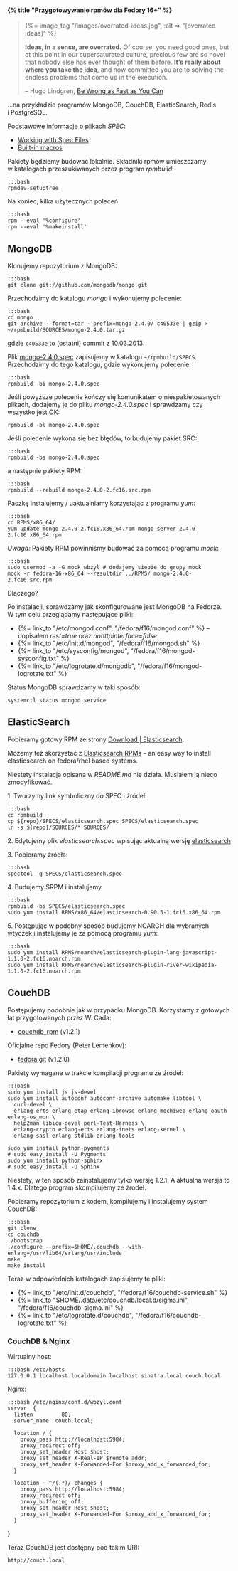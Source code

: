 #### {% title "Przygotowywanie rpmów dla Fedory 16+" %}

<blockquote>
  {%= image_tag "/images/overrated-ideas.jpg", :alt => "[overrated ideas]" %}
  <p><b>Ideas, in a sense, are overrated.</b>
  Of course, you need good ones, but
  at this point in our supersaturated culture, precious few are so novel
  that nobody else has ever thought of them before.
  <b>It’s really about where you take the idea</b>, and how committed you are
  to solving the endless problems that come up in the execution.</p>
  <p class="author">– Hugo Lindgren,
  <a href="http://www.nytimes.com/2013/01/06/magazine/be-wrong-as-fast-as-you-can.html">Be Wrong as Fast as You Can</a></p>
</blockquote>

…na przykładzie programów MongoDB, CouchDB, ElasticSearch, Redis i PostgreSQL.

Podstawowe informacje o plikach *SPEC*:

* [Working with Spec Files](http://docs.fedoraproject.org/en-US/Fedora_Draft_Documentation/0.1/html/RPM_Guide/ch-specfiles.html)
* [Built-in macros](http://docs.fedoraproject.org/en-US/Fedora_Draft_Documentation/0.1/html/RPM_Guide/ch09s07.html)

Pakiety będziemy budować lokalnie. Składniki rpmów umieszczamy
w katalogach przeszukiwanych przez program *rpmbuild*:

    :::bash
    rpmdev-setuptree

Na koniec, kilka użytecznych poleceń:

    :::bash
    rpm --eval '%configure'
    rpm --eval '%makeinstall'

<!--
Czasami warto wkleić podobną linijkę do pliku SPEC na końcu sekcji *%install*:

    :::bash
    rm -rf $RPM_BUILD_ROOT/usr/include/mongo
-->

## MongoDB

Klonujemy repozytorium z MongoDB:

    :::bash
    git clone git://github.com/mongodb/mongo.git

Przechodzimy do katalogu *mongo* i wykonujemy polecenie:

    :::bash
    cd mongo
    git archive --format=tar --prefix=mongo-2.4.0/ c40533e | gzip > ~/rpmbuild/SOURCES/mongo-2.4.0.tar.gz

gdzie `c40533e` to (ostatni) commit z 10.03.2013.

Plik [mongo-2.4.0.spec](https://raw.github.com/wbzyl/disasters/master/mongod/mongo-2.4.0.spec)
zapisujemy w katalogu `~/rpmbuild/SPECS`.
Przechodzimy do tego katalogu, gdzie wykonujemy polecenie:

    :::bash
    rpmbuild -bi mongo-2.4.0.spec

Jeśli powyższe polecenie kończy się komunikatem o niespakietowanych
plikach, dodajemy je do pliku *mongo-2.4.0.spec* i sprawdzamy
czy wszystko jest OK:

    rpmbuild -bl mongo-2.4.0.spec

Jeśli polecenie wykona się bez błędów, to budujemy pakiet SRC:

    :::bash
    rpmbuild -bs mongo-2.4.0.spec

a następnie pakiety RPM:

    :::bash
    rpmbuild --rebuild mongo-2.4.0-2.fc16.src.rpm

Paczkę instalujemy / uaktualniamy korzystając z programu *yum*:

    :::bash
    cd RPMS/x86_64/
    yum update mongo-2.4.0-2.fc16.x86_64.rpm mongo-server-2.4.0-2.fc16.x86_64.rpm

*Uwaga:* Pakiety RPM powinniśmy budować za pomocą programu *mock*:

    :::bash
    sudo usermod -a -G mock wbzyl # dodajemy siebie do grupy mock
    mock -r fedora-16-x86_64 --resultdir ../RPMS/ mongo-2.4.0-2.fc16.src.rpm

Dlaczego?

Po instalacji, sprawdzamy jak skonfigurowane jest MongoDB na Fedorze.
W tym celu przeglądamy następujące pliki:

* {%= link_to "/etc/mongod.conf", "/fedora/f16/mongod.conf" %} –
 dopisałem *rest=true* oraz *nohttpinterface=false*
* {%= link_to "/etc/init.d/mongod", "/fedora/f16/mongod.sh" %}
* {%= link_to "/etc/sysconfig/mongod", "/fedora/f16/mongod-sysconfig.txt" %}
* {%= link_to "/etc/logrotate.d/mongodb", "/fedora/f16/mongod-logrotate.txt" %}

Status MongoDB sprawdzamy w taki sposób:

    systemctl status mongod.service


## ElasticSearch

Pobieramy gotowy RPM ze strony [Download | Elasticsearch](http://www.elasticsearch.org/download/).

Możemy też skorzystać z [Elasticsearch RPMs](https://github.com/tavisto/elasticsearch-rpms) –
an easy way to install elasticsearch on fedora/rhel based systems.

Niestety instalacja opisana w *README.md* nie działa. Musiałem ją nieco zmodyfikować.

1\. Tworzymy link symboliczny do SPEC i źródeł:

    :::bash
    cd rpmbuild
    cp ${repo}/SPECS/elasticsearch.spec SPECS/elasticsearch.spec
    ln -s ${repo}/SOURCES/* SOURCES/

2\. Edytujemy plik *elasticsearch.spec* wpisując aktualną
wersję [elasticsearch]()

3\. Pobieramy źródła:

    :::bash
    spectool -g SPECS/elasticsearch.spec

4\. Budujemy SRPM i instalujemy

    :::bash
    rpmbuild -bs SPECS/elasticsearch.spec
    sudo yum install RPMS/x86_64/elasticsearch-0.90.5-1.fc16.x86_64.rpm

5\. Postępując w podobny sposób budujemy NOARCH dla wybranych
wtyczek i instalujemy je za pomocą programu *yum*:

    :::bash
    sudo yum install RPMS/noarch/elasticsearch-plugin-lang-javascript-1.1.0-2.fc16.noarch.rpm
    sudo yum install RPMS/noarch/elasticsearch-plugin-river-wikipedia-1.1.0-2.fc16.noarch.rpm



## CouchDB

Postępujemy podobnie jak w przypadku MongoDB. Korzystamy
z gotowych łat przygotowanych przez W. Cada:

* [couchdb-rpm](https://github.com/wendall911/couchdb-rpm) (v1.2.1)

Oficjalne repo Fedory (Peter Lemenkov):

* [fedora git](http://pkgs.fedoraproject.org/cgit/couchdb.git/) (v1.2.0)

Pakiety wymagane w trakcie kompilacji programu ze źródeł:

    :::bash
    sudo yum install js js-devel
    sudo yum install autoconf autoconf-archive automake libtool \
      curl-devel \
      erlang-erts erlang-etap erlang-ibrowse erlang-mochiweb erlang-oauth erlang-os_mon \
      help2man libicu-devel perl-Test-Harness \
      erlang-crypto erlang-erts erlang-inets erlang-kernel \
      erlang-sasl erlang-stdlib erlang-tools

    sudo yum install python-pygments
    # sudo easy_install -U Pygments
    sudo yum install python-sphinx
    # sudo easy_install -U Sphinx

Niestety, w ten sposób zainstalujemy tylko wersję 1.2.1. A aktualna
wersja to 1.4.x. Dlatego program skompilujemy ze źrodeł.

Pobieramy repozytorium z kodem, kompilujemy i instalujemy system CouchDB:

    :::bash
    git clone
    cd couchdb
    ./bootstrap
    ./configure --prefix=$HOME/.couchdb --with-erlang=/usr/lib64/erlang/usr/include
    make
    make install

Teraz w odpowiednich katalogach zapisujemy te pliki:

* {%= link_to "/etc/init.d/couchdb", "/fedora/f16/couchdb-service.sh" %}
* {%= link_to "$HOME/.data/etc/couchdb/local.d/sigma.ini", "/fedora/f16/couchdb-sigma.ini" %}
* {%= link_to "/etc/logrotate.d/couchdb", "/fedora/f16/couchdb-logrotate.txt" %}

### CouchDB & Nginx

Wirtualny host:

    :::bash /etc/hosts
    127.0.0.1 localhost.localdomain localhost sinatra.local couch.local

Nginx:

    :::bash /etc/nginx/conf.d/wbzyl.conf
    server  {
      listen         80;
      server_name  couch.local;

      location / {
        proxy_pass http://localhost:5984;
        proxy_redirect off;
        proxy_set_header Host $host;
        proxy_set_header X-Real-IP $remote_addr;
        proxy_set_header X-Forwarded-For $proxy_add_x_forwarded_for;
      }

      location ~ ^/(.*)/_changes {
        proxy_pass http://localhost:5984;
        proxy_redirect off;
        proxy_buffering off;
        proxy_set_header Host $host;
        proxy_set_header X-Forwarded-For $proxy_add_x_forwarded_for;
      }
  }

Teraz CouchDB jest dostępny pod takim URI:

    http://couch.local
